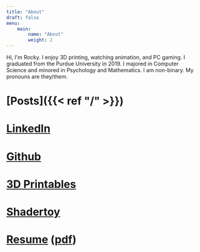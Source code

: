 ```yaml
---
title: "About"
draft: false
menu:
    main:
        name: "About"
        weight: 2
---
```


Hi, I'm Rocky. I enjoy 3D printing, watching animation, and PC gaming. I graduated from the Purdue University in 2019. I majored in Computer Science and minored in Psychology and Mathematics. I am non-binary. My pronouns are they/them.

# [Posts]({{< ref "/" >}})

# [LinkedIn](https://www.linkedin.com/in/pvillan/)

# [Github](https://github.com/pvillano)

# [3D Printables](https://www.printables.com/social/114452-pvillano/about)

# [Shadertoy](https://www.shadertoy.com/user/pvillano)

# [Resume](/resume.html) ([pdf](peter-villano-resume.pdf))
